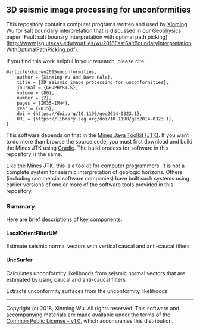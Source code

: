 ## 3D seismic image processing for unconformities

This repository contains computer programs written and used by 
[Xinming Wu](http://www.jsg.utexas.edu/wu/) 
for salt boundary interpretation that is discussed in our Geophysics paper 
[Fault salt bounary interpretation with optimal path picking]
(http://www.jsg.utexas.edu/wu/files/wu2018FastSaltBoundaryInterpretationWithOptimalPathPicking.pdf).

If you find this work helpful in your research, please cite:

    @article{doi:wu2015unconformities,
        author = {Xinming Wu and Dave Hale},
        title = {3D seismic image processing for unconformities},
        journal = {GEOPHYSICS},
        volume = {80},
        number = {2},
        pages = {IM35-IM44},
        year = {2015},
        doi = {https://doi.org/10.1190/geo2014-0323.1},
        URL = {https://library.seg.org/doi/10.1190/geo2014-0323.1},
    }

This software depends on that in the [Mines Java Toolkit
(JTK)](https://github.com/dhale/jtk/). If you want to do more than browse the
source code, you must first download and build the Mines JTK using
[Gradle](http://www.gradle.org). The build process for software in
this repository is the same.

Like the Mines JTK, this is a toolkit for computer programmers. It is not a
complete system for seismic interpretation of geologic horizons. Others
(including commercial software companies) have built such systems using
earlier versions of one or more of the software tools provided in this
repository.

### Summary

Here are brief descriptions of key components:

#### LocalOrientFilterUM
Estimate seismic normal vectors with vertical caucal and anti-caucal filters

#### UncSurfer
Calculates unconformity likelihoods from seismic normal vectors that are 
estimated by using caucal and anti-caucal filters

Extracts unconformity surfaces from the unconformity likelihoods


---
Copyright (c) 2018, Xinming Wu. All rights reserved.
This software and accompanying materials are made available under the terms of
the [Common Public License - v1.0](http://www.eclipse.org/legal/cpl-v10.html),
which accompanies this distribution.
